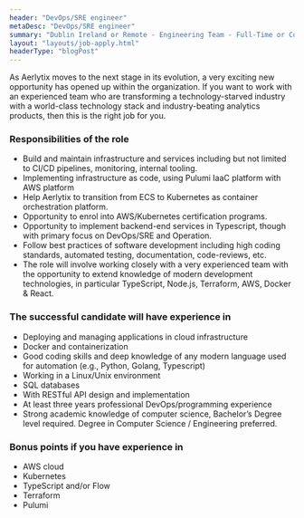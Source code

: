 ```yaml
---
header: "DevOps/SRE engineer"
metaDesc: "DevOps/SRE engineer"
summary: "Dublin Ireland or Remote - Engineering Team - Full-Time or Contractors"
layout: "layouts/job-apply.html"
headerType: "blogPost"
---
```


As Aerlytix moves to the next stage in its evolution, a very exciting new opportunity has opened up within the organization. If you want to work with an experienced team who are transforming a technology-starved industry with a world-class technology stack and industry-beating analytics products, then this is the right job for you.

### Responsibilities of the role

* Build and maintain infrastructure and services including but not limited to CI/CD pipelines, monitoring, internal tooling.  
* Implementing infrastructure as code, using Pulumi IaaC platform with AWS platform  
* Help Aerlytix to transition from ECS to Kubernetes as container orchestration platform.
* Opportunity to enrol into AWS/Kubernetes certification programs.
* Opportunity to implement backend-end services in Typescript, though with primary focus on DevOps/SRE and Operation.  
* Follow best practices of software development including high coding standards, automated testing, documentation, code-reviews, etc.
* The role will involve working closely with a very experienced team with the opportunity to extend knowledge of modern development technologies, in particular TypeScript, Node.js, Terraform, AWS, Docker & React.  

### The successful candidate will have experience in  

* Deploying and managing applications in cloud infrastructure  
* Docker and containerization
* Good coding  skills and deep knowledge of any modern language used for automation (e.g., Python, Golang, Typescript)
* Working in a Linux/Unix environment  
* SQL databases  
* With RESTful API design and implementation
* At least three years professional DevOps/programming experience  
* Strong academic knowledge of computer science, Bachelor’s Degree level required. Degree in Computer Science / Engineering preferred.  

### Bonus points if you have experience in

* AWS cloud
* Kubernetes  
* TypeScript and/or Flow  
* Terraform
* Pulumi
